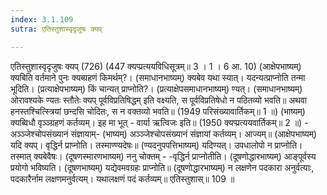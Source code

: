 ```yaml
---
index: 3.1.109
sutra: एतिस्तुशास्वृदृजुषः क्यप्

---
```

 एतिस्तुशास्वृदृजुषः क्यप् (726) (447 क्यप्प्रत्ययविधिसूत्रम्॥ 3 । 1 । 6 आ. 10) (आक्षेपभाष्यम्) क्यबिति वर्तमाने पुनः क्यब्ग्रहणं किमर्थम्?। (समाधानभाष्यम्) क्यबेव यथा स्यात्। यदन्यत्प्राप्नोति तन्मा भूदिति। (प्रत्याक्षेपभाष्यम्) किं चान्यत् प्राप्नोति?। (प्रत्याक्षेपसमाधानभाष्यम्) ण्यत्। (समाधानभाष्यम्)   ओरावश्यके ण्यतः स्तौतेः क्यप् पूर्वविप्रतिषिद्धम् इति वक्ष्यति, स पूर्वविप्रतिषेधो न पठितव्यो भवति॥ अथवा हनस्तश्चित्स्त्रियां छन्दसि चोदितः, स न वक्तव्यो भवति॥ (1949 परिसंख्यावार्तिकम्॥ 1 ॥) (भाष्यम्) क्यब्विधौ वृञ्ञ्ग्रहणं कर्तव्यम्। इह मा भूत्  -  वार्या ऋत्विजः इति॥ (1950 क्यप्प्रत्ययवार्तिकम्॥ 2 ॥) - अञ्ञ्जेश्चोपसंख्यानं संज्ञायाम्- (भाष्यम्) अञ्ञ्जेश्चोपसंख्यानं संज्ञायां कर्तव्यम्। आज्यम्॥ (आक्षेपभाष्यम्) यदि क्यप्। वृद्धिर्न प्राप्नोति। तस्माण्ण्यदेषः॥ (ण्यदनुपपत्तिभाष्यम्) यदिण्यत्। उपधालोपो न प्राप्नोति। तस्मात् क्यबेवैषः। (दूषणस्मारणभाष्यम्) ननु चोक्तम्  -  -वृद्धिर्न प्राप्नोतीति। (दूषणोद्धारभाष्यम्) आङ्पूर्वस्य प्रयोगो भविष्यति। (दूषणभाष्यम्) यद्येवमवग्रहः प्राप्नोति॥ (दूषणोद्धारभाष्यम्) न लक्षणेन पदकारा अनुर्वत्याः, पदकारैर्नाम लक्षणमनुर्वत्यम्। यथालक्षणं पदं कर्तव्यम्॥ एतिस्तुशास्॥ 109 ॥ 